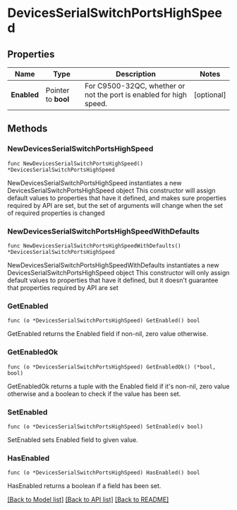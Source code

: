 # DevicesSerialSwitchPortsHighSpeed

## Properties

Name | Type | Description | Notes
------------ | ------------- | ------------- | -------------
**Enabled** | Pointer to **bool** | For C9500-32QC, whether or not the port is enabled for high speed. | [optional] 

## Methods

### NewDevicesSerialSwitchPortsHighSpeed

`func NewDevicesSerialSwitchPortsHighSpeed() *DevicesSerialSwitchPortsHighSpeed`

NewDevicesSerialSwitchPortsHighSpeed instantiates a new DevicesSerialSwitchPortsHighSpeed object
This constructor will assign default values to properties that have it defined,
and makes sure properties required by API are set, but the set of arguments
will change when the set of required properties is changed

### NewDevicesSerialSwitchPortsHighSpeedWithDefaults

`func NewDevicesSerialSwitchPortsHighSpeedWithDefaults() *DevicesSerialSwitchPortsHighSpeed`

NewDevicesSerialSwitchPortsHighSpeedWithDefaults instantiates a new DevicesSerialSwitchPortsHighSpeed object
This constructor will only assign default values to properties that have it defined,
but it doesn't guarantee that properties required by API are set

### GetEnabled

`func (o *DevicesSerialSwitchPortsHighSpeed) GetEnabled() bool`

GetEnabled returns the Enabled field if non-nil, zero value otherwise.

### GetEnabledOk

`func (o *DevicesSerialSwitchPortsHighSpeed) GetEnabledOk() (*bool, bool)`

GetEnabledOk returns a tuple with the Enabled field if it's non-nil, zero value otherwise
and a boolean to check if the value has been set.

### SetEnabled

`func (o *DevicesSerialSwitchPortsHighSpeed) SetEnabled(v bool)`

SetEnabled sets Enabled field to given value.

### HasEnabled

`func (o *DevicesSerialSwitchPortsHighSpeed) HasEnabled() bool`

HasEnabled returns a boolean if a field has been set.


[[Back to Model list]](../README.md#documentation-for-models) [[Back to API list]](../README.md#documentation-for-api-endpoints) [[Back to README]](../README.md)


